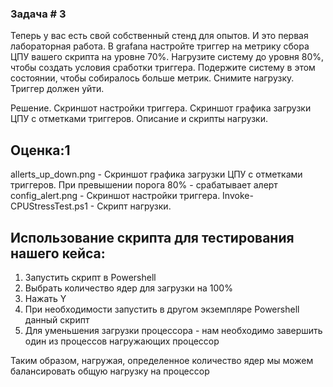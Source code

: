 ### Задача # 3 ###

Теперь у вас есть свой собственный стенд для опытов. И это первая лабораторная работа. В grafana настройте триггер на метрику сбора ЦПУ вашего скрипта на уровне 70%. Нагрузите систему до уровня 80%, чтобы создать условия сработки триггера. Подержите систему в этом состоянии, чтобы собиралось больше метрик. Снимите нагрузку. Триггер должен уйти.

Решение. Скриншот настройки триггера. Скриншот графика загрузки ЦПУ с отметками триггеров. Описание и скрипты нагрузки.

Оценка:1
-------------------------

allerts_up_down.png - Скриншот графика загрузки ЦПУ с отметками триггеров. При превышении порога 80% - срабатывает алерт
config_alert.png - Скриншот настройки триггера.
Invoke-CPUStressTest.ps1 - Cкрипт нагрузки.


## Использование скрипта для тестирования нашего кейса: ##

1) Запустить скрипт в Powershell
2) Выбрать количество ядер для загрузки на 100%
3) Нажать Y
4) При необходимости запустить в другом экземпляре Powershell данный скрипт
5) Для уменьшения загрузки процессора - нам необходимо завершить один из процессов нагружающих процессор

Таким образом, нагружая, определенное количество ядер мы можем балансировать общую нагрузку на процессор